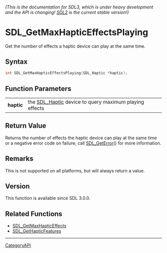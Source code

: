 ###### (This is the documentation for SDL3, which is under heavy development and the API is changing! [SDL2](https://wiki.libsdl.org/SDL2/) is the current stable version!)
# SDL_GetMaxHapticEffectsPlaying

Get the number of effects a haptic device can play at the same time.

## Syntax

```c
int SDL_GetMaxHapticEffectsPlaying(SDL_Haptic *haptic);

```

## Function Parameters

|                |                                                                      |
| -------------- | -------------------------------------------------------------------- |
| **haptic**     | the [SDL_Haptic](SDL_Haptic) device to query maximum playing effects |

## Return Value

Returns the number of effects the haptic device can play at the same time
or a negative error code on failure; call [SDL_GetError](SDL_GetError)()
for more information.

## Remarks

This is not supported on all platforms, but will always return a value.

## Version

This function is available since SDL 3.0.0.

## Related Functions

* [SDL_GetMaxHapticEffects](SDL_GetMaxHapticEffects)
* [SDL_GetHapticFeatures](SDL_GetHapticFeatures)

----
[CategoryAPI](CategoryAPI)

